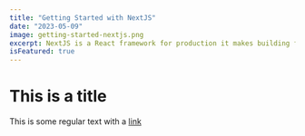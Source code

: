 ```yaml
---
title: "Getting Started with NextJS"
date: "2023-05-09"
image: getting-started-nextjs.png
excerpt: NextJS is a React framework for production it makes building fullstack React apps and sites a breeze and ships with built-in SSR.
isFeatured: true
---
```


# This is a title

This is some regular text with a [link](https://google.com)
